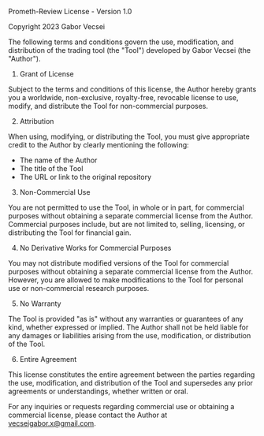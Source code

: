 Prometh-Review License - Version 1.0

Copyright 2023 Gabor Vecsei

The following terms and conditions govern the use, modification, and distribution of the trading tool (the "Tool")
developed by Gabor Vecsei (the "Author").

1. Grant of License

Subject to the terms and conditions of this license, the Author hereby grants you a worldwide, non-exclusive,
royalty-free, revocable license to use, modify, and distribute the Tool for non-commercial purposes.

2. Attribution

When using, modifying, or distributing the Tool, you must give appropriate credit to the Author by clearly mentioning the following:

- The name of the Author
- The title of the Tool
- The URL or link to the original repository

3. Non-Commercial Use

You are not permitted to use the Tool, in whole or in part, for commercial purposes without obtaining a separate commercial license from the Author.
Commercial purposes include, but are not limited to, selling, licensing, or distributing the Tool for financial gain.

4. No Derivative Works for Commercial Purposes

You may not distribute modified versions of the Tool for commercial purposes without obtaining a separate commercial license from the Author.
However, you are allowed to make modifications to the Tool for personal use or non-commercial research purposes.

5. No Warranty

The Tool is provided "as is" without any warranties or guarantees of any kind, whether expressed or implied.
The Author shall not be held liable for any damages or liabilities arising from the use, modification, or distribution of the Tool.

6. Entire Agreement

This license constitutes the entire agreement between the parties regarding the use, modification,
and distribution of the Tool and supersedes any prior agreements or understandings, whether written or oral.

For any inquiries or requests regarding commercial use or obtaining a commercial license, please contact
the Author at vecseigabor.x@gmail.com.
